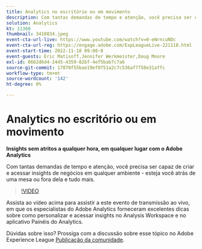 ```yaml
---
title: Analytics no escritório ou em movimento
description: Com tantas demandas de tempo e atenção, você precisa ser capaz de criar e acessar insights de negócios em qualquer ambiente - esteja você atrás de uma mesa ou fora dela e tudo mais.
solution: Analytics
kt: 11360
thumbnail: 3410834.jpeg
event-cta-url-live: https://www.youtube.com/watch?v=0-eNrncuNDc
event-cta-url-reg: https://engage.adobe.com/ExpLeagueLive-221118.html
event-start-time: 2022-11-18 09:00-8
event-guests: Eric Matisoff,Jennifer Werkmeister,Doug Moore
exl-id: 0662d6d4-2445-4359-82bf-4ef5bab7c7a6
source-git-commit: 17070f55bae19ef0751a2c7c536af7758e31affc
workflow-type: tm+mt
source-wordcount: '142'
ht-degree: 0%

---
```


# Analytics no escritório ou em movimento

**Insights sem atritos a qualquer hora, em qualquer lugar com o Adobe Analytics**

Com tantas demandas de tempo e atenção, você precisa ser capaz de criar e acessar insights de negócios em qualquer ambiente - esteja você atrás de uma mesa ou fora dela e tudo mais.

>[!VIDEO](https://video.tv.adobe.com/v/3410834/?quality=12&learn=on)

Assista ao vídeo acima para assistir a este evento de transmissão ao vivo, em que os especialistas do Adobe Analytics forneceram excelentes dicas sobre como personalizar e acessar insights no Analysis Workspace e no aplicativo Painéis do Analytics.

Dúvidas sobre isso? Prossiga com a discussão sobre esse tópico no Adobe Experience League [Publicação da comunidade](https://experienceleaguecommunities.adobe.com/t5/adobe-analytics-discussions/experience-league-live-post-session-discussion-analytics-in-the/m-p/558787#M3037).
